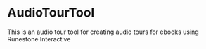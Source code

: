 # AudioTourTool
This is an audio tour tool for creating audio tours for ebooks using Runestone Interactive

